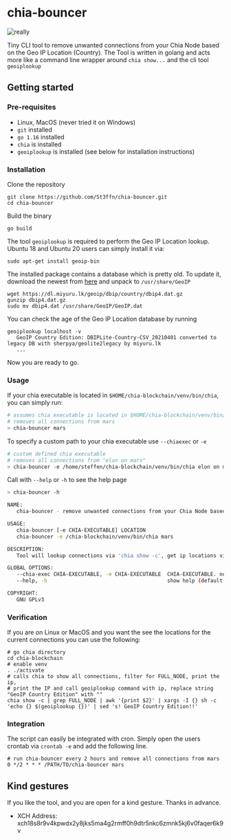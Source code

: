 # chia-bouncer

![really](https://media.giphy.com/media/5fBH6zf7l8bxukYh74Q/giphy.gif)

Tiny CLI tool to remove unwanted connections from your Chia Node based on the Geo IP Location (Country). 
The Tool is written in golang and acts more like a command line wrapper around `chia show...`
and the cli tool `geoiplookup`

## Getting started

### Pre-requisites

- Linux, MacOS (never tried it on Windows)
- `git` installed
- `go 1.16` installed
- `chia` is installed
- `geoiplookup` is installed (see below for installation instructions)

### Installation 

Clone the repository

```shell
git clone https://github.com/St3ffn/chia-bouncer.git
cd chia-bouncer
```

Build the binary

```shell
go build
```

The tool `geoiplookup` is required to perform the Geo IP Location lookup.
Ubuntu 18 and Ubuntu 20 users can simply install it via:

```shell
sudo apt-get install geoip-bin
```

The installed package contains a database which is pretty old. 
To update it, download the newest from [here](https://dl.miyuru.lk/geoip/dbip/country/dbip4.dat.gz)
and unpack to `/usr/share/GeoIP`

```shell
wget https://dl.miyuru.lk/geoip/dbip/country/dbip4.dat.gz
gunzip dbip4.dat.gz
sudo mv dbip4.dat /usr/share/GeoIP/GeoIP.dat
```

You can check the age of the Geo IP Location database by running
```shell
geoiplookup localhost -v
   GeoIP Country Edition: DBIPLite-Country-CSV_20210401 converted to legacy DB with sherpya/geolite2legacy by miyuru.lk
   ...
```
Now you are ready to go.

### Usage

If your chia executable is located in `$HOME/chia-blockchain/venv/bin/chia`, you can simply run:
```bash
# assumes chia executable is located in $HOME/chia-blockchain/venv/bin/chia
# removes all connections from mars
> chia-bouncer mars
```
To specify a custom path to your chia executable use `--chiaexec` or `-e`
```bash
# custom defined chia executable
# removes all connections from "elon on mars"
> chia-bouncer -e /home/steffen/chia-blockchain/venv/bin/chia elon on mars
```
Call with `--help` or `-h` to see the help page 
```bash
> chia-bouncer -h

NAME:
   chia-bouncer - remove unwanted connections from your Chia Node based on Geo IP Location.

USAGE:
   chia-bouncer [-e CHIA-EXECUTABLE] LOCATION
   chia-bouncer -e /chia-blockchain/venv/bin/chia mars

DESCRIPTION:
   Tool will lookup connections via 'chia show -c', get ip locations via geoiplookup and remove nodes from specified LOCATION via 'chia show -r'

GLOBAL OPTIONS:
   --chia-exec CHIA-EXECUTABLE, -e CHIA-EXECUTABLE  CHIA-EXECUTABLE. normally located inside the bin folder of your venv directory (default: $HOME/chia-blockchain/venv/bin/chia)
   --help, -h                                       show help (default: false)

COPYRIGHT:
   GNU GPLv3
```

### Verification

If you are on Linux or MacOS and you want the see the locations for the current connections you can use the following:

```shell
# go chia directory
cd chia-blockchain
# enable venv
. ./activate
# calls chia to show all connections, filter for FULL_NODE, print the ip, 
# print the IP and call geoiplookup command with ip, replace string "GeoIP Country Edition" with ""
chia show -c | grep FULL_NODE | awk '{print $2}' | xargs -I {} sh -c 'echo {} $(geoiplookup {})' | sed 's! GeoIP Country Edition!!'
```

### Integration

The script can easily be integrated with cron. Simply open the users crontab via `crontab -e` and add the following line.

```shell
# run chia-bouncer every 2 hours and remove all connections from mars
0 */2 * * * /PATH/TO/chia-bouncer mars
```

## Kind gestures

If you like the tool, and you are open for a kind gesture. Thanks in advance. 

- XCH Address: xch18s8r9v4kpwdx2y8jks5ma4g2rmff0h9dtr5nkc6zmnk5kj6v0faqer6k9v

